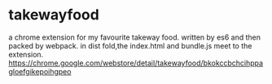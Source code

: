 # takewayfood
a chrome extension for my favourite takeway food.
written by es6 and then packed by webpack.
in dist fold,the index.html and bundle.js meet to the extension.
https://chrome.google.com/webstore/detail/takewayfood/bkokccbchcihppagloefgikepoihgpeo
